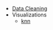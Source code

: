 * [Data Cleaning](https://austinatchley1.github.io/Data-Science-Team-Project/Data-Cleaning.html)
* Visualizations
  * [knn](https://github.com/austinatchley1/Data-Science-Team-Project/blob/master/Visualization/K-NN.md)
